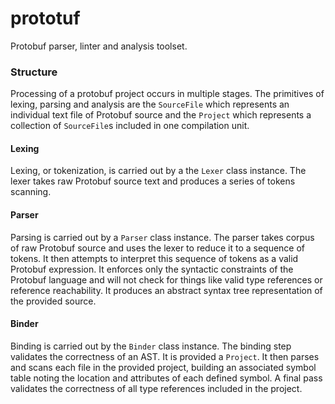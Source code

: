 # prototuf
Protobuf parser, linter and analysis toolset.

### Structure

Processing of a protobuf project occurs in multiple stages. The primitives 
of lexing, parsing and analysis are the `SourceFile` which represents an
individual text file of Protobuf source and the `Project` which represents
a collection of `SourceFile`s included in one compilation unit.

#### Lexing
Lexing, or tokenization, is carried out by a the `Lexer` class instance. The
lexer takes raw Protobuf source text and produces a series of tokens scanning. 

#### Parser
Parsing is carried out by a `Parser` class instance. The parser takes corpus of
raw Protobuf source and uses the lexer to reduce it to a sequence of tokens.
It then attempts to interpret this sequence of tokens as a valid Protobuf
expression. It enforces only the syntactic constraints of the Protobuf language
and will not check for things like valid type references or reference
reachability. It produces an abstract syntax tree representation of the
provided source.

#### Binder
Binding is carried out by the `Binder` class instance. The binding step
validates the correctness of an AST. It is provided a `Project`. It then parses
and scans each file in the provided project, building an associated symbol
table noting the location and attributes of each defined symbol. A final pass
validates the correctness of all type references included in the project. 
